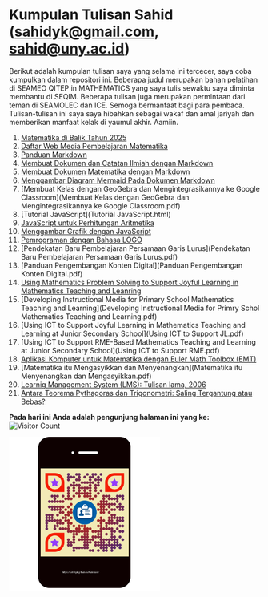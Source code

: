 # Kumpulan Tulisan Sahid ([sahidyk@gmail.com](mailto:sahidyk@gmail.com), [sahid@uny.ac.id](mailto:sahid@uny.ac.id))
Berikut adalah kumpulan tulisan saya yang selama ini tercecer, saya coba kumpulkan dalam repositori ini. Beberapa judul merupakan bahan pelatihan di SEAMEO QITEP in MATHEMATICS yang saya tulis sewaktu saya diminta membantu di SEQIM. Beberapa tulisan juga merupakan permintaan dari teman di SEAMOLEC dan ICE. Semoga bermanfaat bagi para pembaca. Tulisan-tulisan ini saya saya hibahkan sebagai wakaf dan amal jariyah dan memberikan manfaat kelak di yaumul akhir. Aamiin. 
1. [Matematika di Balik Tahun 2025](TahunBaru2025_TahunMatematikayangMenyenangkan!.pdf)
2. [Daftar Web Media Pembelajaran Matematika](https://sahidyk.github.io/Arsip/)
3. [Panduan Markdown](https://panduan-markdown.netlify.app/)
4. [Membuat Dokumen dan Catatan Ilmiah dengan Markdown](MarkdownTypora4ScientifDocs.pdf)
5. [Membuat Dokumen Matematika dengan Markdown](MembuatDokumenMatematikadenganMarkdown.pdf)
6. [Menggambar Diagram Mermaid Pada Dokumen Markdown](Menggambar%20Diagram%20Mermaid%20di%20Markdown.pdf)
7. [Membuat Kelas dengan GeoGebra dan Mengintegrasikannya ke Google Classroom](Membuat Kelas dengan GeoGebra dan Mengintegrasikannya ke Google Classroom.pdf)
8. [Tutorial JavaScript](Tutorial JavaScript.html)
9. [JavaScript untuk Perhitungan Aritmetika](JavaScript4Arithmetic.html)
10. [Menggambar Grafik dengan JavaScript](JS4Grafik.html)
11. [Pemrograman dengan Bahasa LOGO](PemrogramanLOGO.pdf)
12. [Pendekatan Baru Pembelajaran Persamaan Garis Lurus](Pendekatan Baru Pembelajaran Persamaan Garis Lurus.pdf)
13. [Panduan Pengembangan Konten Digital](Panduan Pengembangan Konten Digital.pdf)
14. [Using Mathematics Problem Solving to Support Joyful Learning in Mathematics Teaching and Leanring](UsingMathematicsProblemSolvingtoImproveStudentMathematicalThinkinginLearningMathematics.pdf)
15. [Developing Instructional Media for Primary School Mathematics Teaching and Learning](Developing Instructional Media for Primry Schol Mathematics Teaching and Learning.pdf)
16. [Using ICT to Support Joyful Learning in Mathematics Teaching and Learning at Junior Secondary School](Using ICT to Support JL.pdf)
17. [Using ICT to Support RME-Based Mathematics Teaching and Learning at Junior Secondary School](Using ICT to Support RME.pdf)
18. [Aplikasi Komputer untuk Matematika dengan Euler Math Toolbox (EMT)](CetakAplikom.pdf)
19. [Matematika itu Mengasyikkan dan Menyenangkan](Matematika itu Menyenangkan dan Mengasyikkan.pdf)
20. [Learnig Management System (LMS): Tulisan lama, 2006](LMS4SEAMOLEC.pdf)
21. [Antara Teorema Pythagoras dan Trigonometri: Saling Tergantung atau Bebas?](Teorema_Pythagoras_vs_Trigonometri_Saling_Tergantung_atau_Bebas.pdf)

**Pada hari ini Anda adalah pengunjung halaman ini yang ke:** ![Visitor Count](https://profile-counter.glitch.me/sahidyk/count.svg)

<img src="QR4publikasi.png" style="zoom:30%;"/>
